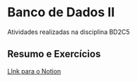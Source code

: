 # Banco de Dados II
Atividades realizadas na disciplina  BD2C5

## Resumo e Exercícios
[LInk para o Notion](https://guilherme-quirino.notion.site/Banco-de-Dados-II-648cfd7549c04170898aa657f91f2416)
